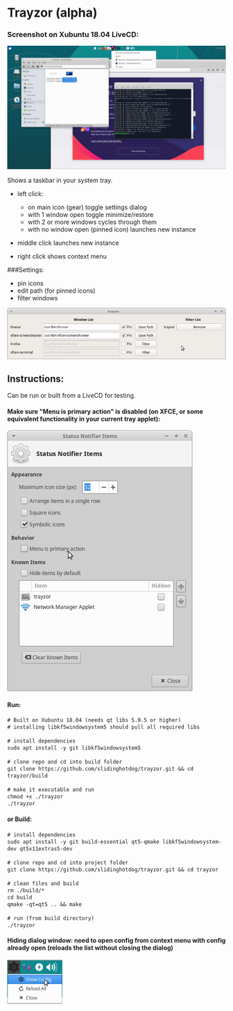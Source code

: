 
# Trayzor (alpha)

### Screenshot on Xubuntu 18.04 LiveCD:
![full](screenshots/full.png)

Shows a taskbar in your system tray.
- left click:
  - on main icon (gear) toggle settings dialog
  - with 1 window open toggle minimize/restore
  - with 2 or more windows cycles through them
  - with no window open (pinned icon) launches new instance

- middle click launches new instance
- right click shows context menu

###Settings:
- pin icons
- edit path (for pinned icons)
- filter windows

![settings](screenshots/settings.png)

## Instructions:

Can be run or built from a LiveCD for testing.

#### Make sure "Menu is primary action" is disabled (on XFCE, or some equivalent functionality in your current tray applet):
![xfce](screenshots/xfce-config.png)

#### Run:
```
# Built on Xubuntu 18.04 (needs qt libs 5.9.5 or higher)
# installing libkf5windowsystem5 should pull all required libs

# install dependencies
sudo apt install -y git libkf5windowsystem5

# clone repo and cd into build folder
git clone https://github.com/slidinghotdog/trayzor.git && cd trayzor/build

# make it executable and run
chmod +x ./trayzor
./trayzor

```

#### or Build:

```
# install dependencies
sudo apt install -y git build-essential qt5-qmake libkf5windowsystem-dev qt5x11extras5-dev

# clone repo and cd into project folder
git clone https://github.com/slidinghotdog/trayzor.git && cd trayzor

# clean files and build
rm ./build/*
cd build
qmake -qt=qt5 .. && make

# run (from build directory)
./trayzor
```

#### Hiding dialog window: need to open config from context menu with config already open (reloads the list without closing the dialog)
![hide](screenshots/hide.png)